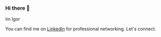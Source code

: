 ### Hi there 👋
Im Igor




You can find me on [LinkedIn](https://www.linkedin.com/in/igor-kostoski-890255255/) for professional networking. Let's connect.
<!--
**IgorKostoski/IgorKostoski** is a ✨ _special_ ✨ repository because its `README.md` (this file) appears on your GitHub profile.



